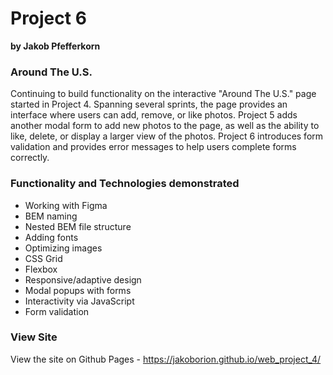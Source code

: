 # Project 6

**by Jakob Pfefferkorn**

### Around The U.S.

Continuing to build functionality on the interactive "Around The U.S." page started in Project 4. Spanning several sprints, the page provides an interface where users can add, remove, or like photos. Project 5 adds another modal form to add new photos to the page, as well as the ability to like, delete, or display a larger view of the photos. Project 6 introduces form validation and provides error messages to help users complete forms correctly.

### Functionality and Technologies demonstrated

* Working with Figma
* BEM naming
* Nested BEM file structure
* Adding fonts
* Optimizing images
* CSS Grid
* Flexbox
* Responsive/adaptive design
* Modal popups with forms
* Interactivity via JavaScript
* Form validation

### View Site

View the site on Github Pages - https://jakoborion.github.io/web_project_4/

